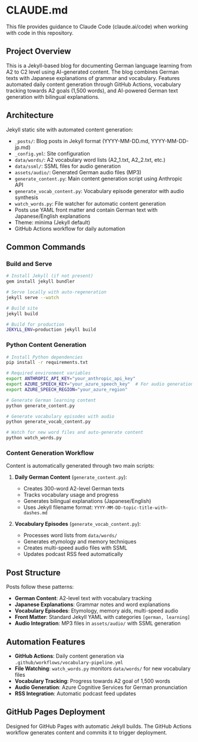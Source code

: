 # CLAUDE.md

This file provides guidance to Claude Code (claude.ai/code) when working with code in this repository.

## Project Overview

This is a Jekyll-based blog for documenting German language learning from A2 to C2 level using AI-generated content. The blog combines German texts with Japanese explanations of grammar and vocabulary. Features automated daily content generation through GitHub Actions, vocabulary tracking towards A2 goals (1,500 words), and AI-powered German text generation with bilingual explanations.

## Architecture

Jekyll static site with automated content generation:
- `_posts/`: Blog posts in Jekyll format (YYYY-MM-DD.md, YYYY-MM-DD-jp.md)
- `_config.yml`: Site configuration
- `data/words/`: A2 vocabulary word lists (A2_1.txt, A2_2.txt, etc.)
- `data/ssml/`: SSML files for audio generation
- `assets/audio/`: Generated German audio files (MP3)
- `generate_content.py`: Main content generation script using Anthropic API
- `generate_vocab_content.py`: Vocabulary episode generator with audio synthesis
- `watch_words.py`: File watcher for automatic content generation
- Posts use YAML front matter and contain German text with Japanese/English explanations
- Theme: minima (Jekyll default)
- GitHub Actions workflow for daily automation

## Common Commands

### Build and Serve
```bash
# Install Jekyll (if not present)
gem install jekyll bundler

# Serve locally with auto-regeneration
jekyll serve --watch

# Build site
jekyll build

# Build for production
JEKYLL_ENV=production jekyll build
```

### Python Content Generation
```bash
# Install Python dependencies
pip install -r requirements.txt

# Required environment variables
export ANTHROPIC_API_KEY="your_anthropic_api_key"
export AZURE_SPEECH_KEY="your_azure_speech_key"  # For audio generation
export AZURE_SPEECH_REGION="your_azure_region"

# Generate German learning content
python generate_content.py

# Generate vocabulary episodes with audio
python generate_vocab_content.py

# Watch for new word files and auto-generate content
python watch_words.py
```

### Content Generation Workflow
Content is automatically generated through two main scripts:

1. **Daily German Content** (`generate_content.py`):
   - Creates 300-word A2-level German texts
   - Tracks vocabulary usage and progress
   - Generates bilingual explanations (Japanese/English)
   - Uses Jekyll filename format: `YYYY-MM-DD-topic-title-with-dashes.md`

2. **Vocabulary Episodes** (`generate_vocab_content.py`):
   - Processes word lists from `data/words/`
   - Generates etymology and memory techniques
   - Creates multi-speed audio files with SSML
   - Updates podcast RSS feed automatically

## Post Structure

Posts follow these patterns:
- **German Content**: A2-level text with vocabulary tracking
- **Japanese Explanations**: Grammar notes and word explanations
- **Vocabulary Episodes**: Etymology, memory aids, multi-speed audio
- **Front Matter**: Standard Jekyll YAML with categories `[german, learning]`
- **Audio Integration**: MP3 files in `assets/audio/` with SSML generation

## Automation Features

- **GitHub Actions**: Daily content generation via `.github/workflows/vocabulary-pipeline.yml`
- **File Watching**: `watch_words.py` monitors `data/words/` for new vocabulary files
- **Vocabulary Tracking**: Progress towards A2 goal of 1,500 words
- **Audio Generation**: Azure Cognitive Services for German pronunciation
- **RSS Integration**: Automatic podcast feed updates

## GitHub Pages Deployment

Designed for GitHub Pages with automatic Jekyll builds. The GitHub Actions workflow generates content and commits it to trigger deployment.